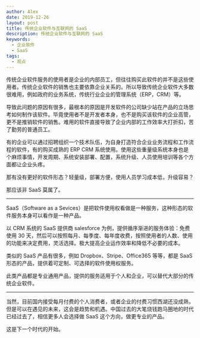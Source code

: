 ```yaml
---
author: Alex
date: 2019-12-26
layout: post
title: 传统企业软件与互联网的 SaaS
description: 传统企业软件与互联网的 SaaS
keywords: 
  - 企业软件
  - SaaS
tags:
  - 观点
---
```


传统企业软件服务的使用者是企业的内部员工，但往往购买此软件的并不是这些使用者。传统企业软件的销售也主要依靠企业关系的。所以导致传统企业软件大多数很难用，例如政府的业务系统，传统行业企业的管理系统（ERP，CRM）等。

导致此问题的原因有很多，最根本的原因是开发软件的公司缺少站在产品的立场思考如何制作该软件。毕竟使用者不是开发者本身，也不是购买该软件的企业高管，更不是推销软件的销售。难用的软件直接导致了企业内部的工作效率大打折扣，苦了勤劳的普通员工。

有的企业可以通过招聘组织一个技术队伍，为自身打造符合企业业务流程和工作流程的软件，有的购买成熟的 ERP CRM 系统使用。使用这些重量级系统本身也是个麻烦事情，开发周期、系统安装部署、配置，系统升级、人员使用培训等各个方面都让企业头疼。

那有没有更好的软件形态？轻量级，部署方便，使用人员学习成本低，升级容易？

那应该非 SaaS 莫属了。

-----------

SaaS（Software as a Sevices）是把软件使用权看做是一种服务，这种形态的软件服务本身可以看作是一种产品。

以 CRM 系统的 SaaS 提供商 salesforce 为例，提供循序渐进的服务体验：免费使用 30 天，然后可以按照每月、每季度、每年度收费，按照使用者的人数、使用的功能来决定费用，灵活选择。极大提高企业运作效率和降低不必要的成本。

类似的 SaaS 产品有很多，例如 Dropbox、Stripe、Office365 等等，都是 SaaS 形态的产品，提供着可定制、可选择的软件使用权服务。

此类产品都是专业通用产品，提供的服务适用于个人和企业，可以替代大部分的传统企业软件。

-----------

当然，目前国内接受每月付费的个人消费者，或者企业的付费习惯西湖还没成熟，但是可以在遇见的未来，这会是趋势和机遇。中国过去的大笔烧钱跑马圈地的时代已经过去了，相信更多人会选择做 SaaS 这个方向，做更专业的产品。

这是下一个时代的开始。
